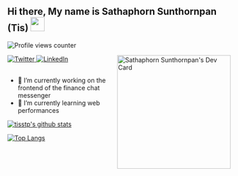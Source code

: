 ## Hi there,  My name is Sathaphorn Sunthornpan (Tis)  <img src="https://media.giphy.com/media/ggRRQe8moeCp0hNb6z/giphy.gif" width="32px">

![Profile views counter](https://gpvc.arturio.dev/tisstp)

<div align="left">
  <a href="https://twitter.com/tis_stp">
    <img
      src="https://img.shields.io/twitter/follow/omBratteng?label=Twitter&logo=twitter&style=flat-square&color=1da1f2&logoColor=ffffff"
      alt="Twitter"
    />
  </a>
  <a href="https://github.com/tisstp">
    <img
      src="https://img.shields.io/static/v1?logo=linkedin&style=flat-square&color=0072b1&label=LinkedIn&message=%E2%98%86"
      alt="LinkedIn"
    />
  </a>

  <a href="https://app.daily.dev/tisstp" target="_blank">
    <img
      width="256"
      align="right"
      alt="Sathaphorn Sunthornpan's Dev Card"
      src="https://api.daily.dev/devcards/effa3614aafd4eddbf4d240ea29e407f.png?r=z9e"
    />
  </a>
</div>

<br />

- 🔭 I’m currently working on the frontend of the finance chat messenger
- 🌱 I’m currently learning web performances

[![tisstp's github stats](https://github-readme-stats.vercel.app/api?username=tisstp&show_icons=true&theme=material-palenight)](https://github.com/anuraghazra/github-readme-stats)

[![Top Langs](https://github-readme-stats.vercel.app/api/top-langs/?username=tisstp&hide=php&theme=material-palenight)](https://github.com/anuraghazra/github-readme-stats)

<!--
**tisstp/tisstp** is a ✨ _special_ ✨ repository because its `README.md` (this file) appears on your GitHub profile.

Here are some ideas to get you started:

- 🔭 I’m currently working on ...
- 🌱 I’m currently learning ...
- 👯 I’m looking to collaborate on ...
- 🤔 I’m looking for help with ...
- 💬 Ask me about ...
- 📫 How to reach me: ...
- 😄 Pronouns: ...
- ⚡ Fun fact: ...
-->
